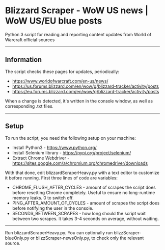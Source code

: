 # Blizzard Scraper - WoW US news | WoW US/EU blue posts
Python 3 script for reading and reporting content updates from World of Warcraft official sources

---
## Information
The script checks these pages for updates, periodically:
- https://www.worldofwarcraft.com/en-us/news/
- https://us.forums.blizzard.com/en/wow/g/blizzard-tracker/activity/posts
- https://eu.forums.blizzard.com/en/wow/g/blizzard-tracker/activity/posts

When a change is detected, it's written in the console window, as well as corresponding .txt files.

---
## Setup
To run the script, you need the following setup on your machine:
- Install Python3 - https://www.python.org/
- Install Selenium library - https://pypi.org/project/selenium/
- Extract Chrome Webdriver - https://sites.google.com/a/chromium.org/chromedriver/downloads

With that done, edit blizzardScraperHeavy.py with a text editor to customize it before running. First three lines of code are variables:
- CHROME_FLUSH_AFTER_CYCLES - amount of scrapes the script does before resetting Chrome completely. Useful to ensure no long-runtime memory leaks. 0 to switch off.
- PING_AFTER_AMOUNT_OF_CYCLES - amount of scrapes the script does before notifying the user in the console.
- SECONDS_BETWEEN_SCRAPES - how long should the script wait between two scrapes. It takes 3-4 seconds on average, without waiting.
---
Run blizzardScraperHeavy.py.
You can optionally run blizzScraper-blueOnly.py or blizzScraper-newsOnly.py, to check only the relevant source.
